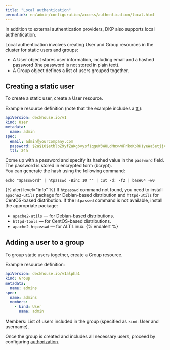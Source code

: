 ```yaml
---
title: "Local authentication"
permalink: en/admin/configuration/access/authentication/local.html
---
```


In addition to external authentication providers, DKP also supports local authentication.

Local authentication involves creating User and Group resources in the cluster for static users and groups:

- A User object stores user information, including email and a hashed password (the password is not stored in plain text).
- A Group object defines a list of users grouped together.

## Creating a static user

To create a static user, create a User resource.

Example resource definition (note that the example includes a [ttl](https://deckhouse.io/products/kubernetes-platform/documentation/v1/modules/user-authn/cr.html#user-v1-spec-ttl)):

```yaml
apiVersion: deckhouse.io/v1
kind: User
metadata:
  name: admin
spec:
  email: admin@yourcompany.com
  password: $2a$10$etblbZ9yfZaKgbvysf1qguW3WULdMnxwWFrkoKpRH1yeWa5etjjAa
  ttl: 24h
```

Come up with a password and specify its hashed value in the `password` field. The password is stored in encrypted form (bcrypt).  
You can generate the hash using the following command:

```shell
echo "$password" | htpasswd -BinC 10 "" | cut -d: -f2 | base64 -w0
```

{% alert level="info" %}
If `htpasswd` command not found, you need to install `apache2-utils` package for Debian-based distribution and `httpd-utils` for CentOS-based distribution.
If the `htpasswd` command is not available, install the appropriate package:

* `apache2-utils` — for Debian-based distributions.
* `httpd-tools` — for CentOS-based distributions.
* `apache2-htpasswd` — for ALT Linux.
{% endalert %}

## Adding a user to a group

To group static users together, create a Group resource.

Example resource definition:

```yaml
apiVersion: deckhouse.io/v1alpha1
kind: Group
metadata:
  name: admins
spec:
  name: admins
  members:
    - kind: User
      name: admin
```

Members: List of users included in the group (specified as `kind`: User and username).

Once the group is created and includes all necessary users, proceed by configuring [authorization](../../access/authorization/).
